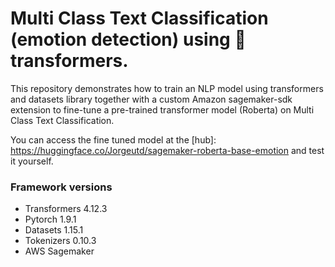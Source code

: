 # Multi Class Text Classification (emotion detection) using 🤗transformers.

This repository demonstrates how to train an NLP model using transformers and datasets library together with a custom Amazon sagemaker-sdk extension to fine-tune a pre-trained transformer model (Roberta) on Multi Class Text Classification.

You can access the fine tuned model at the [hub]: https://huggingface.co/Jorgeutd/sagemaker-roberta-base-emotion and test it yourself.



### Framework versions
- Transformers 4.12.3
- Pytorch 1.9.1
- Datasets 1.15.1
- Tokenizers 0.10.3
- AWS Sagemaker
